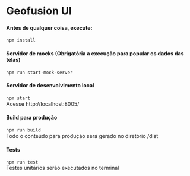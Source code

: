 # Geofusion UI

#### Antes de qualquer coisa, execute:

`npm install`

#### Servidor de mocks (Obrigatória a execução para popular os dados das telas)

`npm run start-mock-server`<br />

#### Servidor de desenvolvimento local

`npm start`<br />
Acesse http://localhost:8005/

#### Build para produção

`npm run build` <br />
Todo o conteúdo para produção será gerado no diretório /dist

#### Tests

`npm run test` <br />
Testes unitários serão executados no terminal
